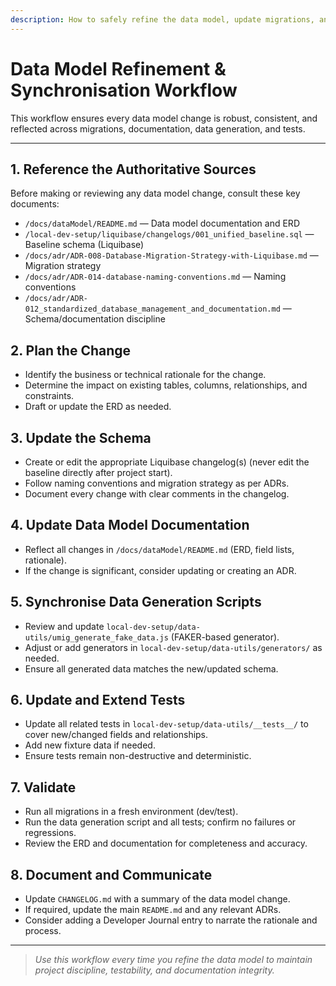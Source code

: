 ```yaml
---
description: How to safely refine the data model, update migrations, and keep data generation and tests in sync
---
```


# Data Model Refinement & Synchronisation Workflow

This workflow ensures every data model change is robust, consistent, and reflected across migrations, documentation, data generation, and tests.

---

## 1. Reference the Authoritative Sources

Before making or reviewing any data model change, consult these key documents:
- `/docs/dataModel/README.md` — Data model documentation and ERD
- `/local-dev-setup/liquibase/changelogs/001_unified_baseline.sql` — Baseline schema (Liquibase)
- `/docs/adr/ADR-008-Database-Migration-Strategy-with-Liquibase.md` — Migration strategy
- `/docs/adr/ADR-014-database-naming-conventions.md` — Naming conventions
- `/docs/adr/ADR-012_standardized_database_management_and_documentation.md` — Schema/documentation discipline

## 2. Plan the Change

- Identify the business or technical rationale for the change.
- Determine the impact on existing tables, columns, relationships, and constraints.
- Draft or update the ERD as needed.

## 3. Update the Schema

- Create or edit the appropriate Liquibase changelog(s) (never edit the baseline directly after project start).
- Follow naming conventions and migration strategy as per ADRs.
- Document every change with clear comments in the changelog.

## 4. Update Data Model Documentation

- Reflect all changes in `/docs/dataModel/README.md` (ERD, field lists, rationale).
- If the change is significant, consider updating or creating an ADR.

## 5. Synchronise Data Generation Scripts

- Review and update `local-dev-setup/data-utils/umig_generate_fake_data.js` (FAKER-based generator).
- Adjust or add generators in `local-dev-setup/data-utils/generators/` as needed.
- Ensure all generated data matches the new/updated schema.

## 6. Update and Extend Tests

- Update all related tests in `local-dev-setup/data-utils/__tests__/` to cover new/changed fields and relationships.
- Add new fixture data if needed.
- Ensure tests remain non-destructive and deterministic.

## 7. Validate

- Run all migrations in a fresh environment (dev/test).
- Run the data generation script and all tests; confirm no failures or regressions.
- Review the ERD and documentation for completeness and accuracy.

## 8. Document and Communicate

- Update `CHANGELOG.md` with a summary of the data model change.
- If required, update the main `README.md` and any relevant ADRs.
- Consider adding a Developer Journal entry to narrate the rationale and process.

---

> _Use this workflow every time you refine the data model to maintain project discipline, testability, and documentation integrity._
